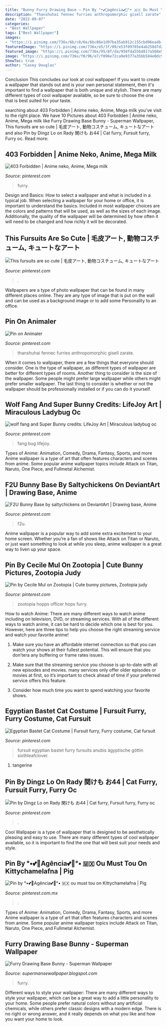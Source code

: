```yaml
---
title: "Bunny Furry Drawing Base ~ Pin By °•💕🍶agência💕🍶°• 🇲🇽 Ou Must Tou On Kittychamelafna"
description: "Thanshuhai fennec furries anthropomorphic gisell zarate"
date: "2022-09-07"
categories:
- "Best Wallpaper"
tags: ["Best Wallpaper"]
images:
- "https://i.pinimg.com/736x/6b/c0/6e/6bc06e1d97ba35ab912c155cbd96eadb--fennec-fox-furry-art.jpg"
featuredImage: "https://i.pinimg.com/736x/e5/3f/09/e53f09785e4ab258d7d21f262009f025--bunnies.jpg"
featured_image: "https://i.pinimg.com/736x/95/8f/da/958fda556d817a568e5ee772d2c5e665.jpg"
image: "https://i.pinimg.com/736x/f0/96/e7/f096e72ca9e9377a35bb584e0dc94293.jpg"
ShowToc: true
author: "Casey Douglas"
---
```



Conclusion
This concludes our look at cool wallpaper! If you want to create a wallpaper that stands out and is your own personal statement, then it's important to find a wallpaper that is both unique and stylish. There are many different types of cool wallpaper available, so be sure to choose the one that is best suited for your taste.

	

		
searching about 403 Forbidden | Anime neko, Anime, Mega milk you've visit to the right place. We have 10 Pictures about 403 Forbidden | Anime neko, Anime, Mega milk like Furry Drawing Base Bunny - Superman Wallpaper, This fursuits are so cute | 毛皮アート, 動物コスチューム, キュートなアート and also Pin by Dingz Lo on Rady ︎関けも お44 | Cat furry, Fursuit furry, Furry oc. Read more:
		
    
## 403 Forbidden | Anime Neko, Anime, Mega Milk

<img loading=lazy src="https://i.pinimg.com/736x/aa/57/26/aa57267e85d25c25e773c6a75bbc9e6c--furry-art-gore.jpg" onerror="this.onerror=null;this.src='https://tse3.mm.bing.net/th?id=OIP.fGZMFzJMi3x1YbTbSeQzmwDREq&amp;pid=15.1';" alt="403 Forbidden | Anime neko, Anime, Mega milk">

_Source: pinterest.com_

>furry. 

	

Design and Basics: How to select a wallpaper and what is included in a typical job.
When selecting a wallpaper for your home or office, it is important to understand the basics. Included in most wallpaper choices are the colors and patterns that will be used, as well as the sizes of each image. Additionally, the quality of the wallpaper will be determined by how often it will need to be changed and how richly it will be decorated.

    
## This Fursuits Are So Cute | 毛皮アート, 動物コスチューム, キュートなアート

<img loading=lazy src="https://i.pinimg.com/736x/83/d4/56/83d456f0dba2a73b1067e81821ea264c--fursuit-reference-images.jpg" onerror="this.onerror=null;this.src='https://tse3.mm.bing.net/th?id=OIP.ZAzz9r8Cqhtv6WXh_mluugHaJ3&amp;pid=15.1';" alt="This fursuits are so cute | 毛皮アート, 動物コスチューム, キュートなアート">

_Source: pinterest.com_

>. 

	



Wallpapers are a type of photo wallpaper that can be found in many different places online. They are any type of image that is put on the wall and can be used as a background image or to add some Personality to an office.

    
## Pin On Animaler

<img loading=lazy src="https://i.pinimg.com/736x/6b/c0/6e/6bc06e1d97ba35ab912c155cbd96eadb--fennec-fox-furry-art.jpg" onerror="this.onerror=null;this.src='https://tse4.mm.bing.net/th?id=OIP.jhgRsS1jSjHdr61SiCv3fQHaLF&amp;pid=15.1';" alt="Pin on Animaler">

_Source: pinterest.com_

>thanshuhai fennec furries anthropomorphic gisell zarate. 

	

When it comes to wallpaper, there are a few things that everyone should consider. One is the type of wallpaper, as different types of wallpaper are better for different types of rooms. Another thing to consider is the size of the wallpaper. Some people might prefer large wallpaper while others might prefer smaller wallpaper. The last thing to consider is whether or not the wallpaper should be professionally installed or if you can do it yourself.

    
## Wolf Fang And Super Bunny Credits: LifeJoy Art | Miraculous Ladybug Oc

<img loading=lazy src="https://i.pinimg.com/736x/a2/88/3e/a2883e939a5bc3e7c04df768989146c4.jpg" onerror="this.onerror=null;this.src='https://tse3.mm.bing.net/th?id=OIP.j2PVlLvBkrJ774w3tFMZ_wHaKd&amp;pid=15.1';" alt="wolf fang and Super Bunny credits: LifeJoy Art | Miraculous ladybug oc">

_Source: pinterest.com_

>fang bug lifejoy. 

	

Types of Anime: Animation, Comedy, Drama, Fantasy, Sports, and more
Anime wallpaper is a type of art that often features characters and scenes from anime. Some popular anime wallpaper topics include Attack on Titan, Naruto, One Piece, and Fullmetal Alchemist.

    
## F2U Bunny Base By Saltychickens On DeviantArt | Drawing Base, Anime

<img loading=lazy src="https://i.pinimg.com/736x/f0/96/e7/f096e72ca9e9377a35bb584e0dc94293.jpg" onerror="this.onerror=null;this.src='https://tse2.mm.bing.net/th?id=OIP.nFDY7x-HVVcXMaWTqeWAxwHaGY&amp;pid=15.1';" alt="F2U Bunny Base by saltychickens on DeviantArt | Drawing base, Anime">

_Source: pinterest.com_

>f2u. 

	

Anime wallpaper is a popular way to add some extra excitement to your home screen. Whether you’re a fan of shows like Attack on Titan or Naruto, or just want something to look at while you sleep, anime wallpaper is a great way to liven up your space.

    
## Pin By Cecile Mul On Zootopia | Cute Bunny Pictures, Zootopia Judy

<img loading=lazy src="https://i.pinimg.com/736x/e5/3f/09/e53f09785e4ab258d7d21f262009f025--bunnies.jpg" onerror="this.onerror=null;this.src='https://tse1.mm.bing.net/th?id=OIP.VlYiPA-jtvktM1OcmGBjXwHaNK&amp;pid=15.1';" alt="Pin by Cecile Mul on Zootopia | Cute bunny pictures, Zootopia judy">

_Source: pinterest.com_

>zootopia hopps officer hops furry. 

	

How to watch Anime: There are many different ways to watch anime including on television, DVD, or streaming services.
With all of the different ways to watch anime, it can be hard to decide which one is best for you. However, here are three tips to help you choose the right streaming service and watch your favorite anime!
1. Make sure you have an affordable internet connection so that you can watch your shows at their fullest potential. This will ensure that you don’tera any buffering or frame rates issues.

2. Make sure that the streaming service you choose is up-to-date with all new episodes and movies. many services only offer older episodes or movies at first, so it’s important to check ahead of time if your preferred service offers this feature.

3. Consider how much time you want to spend watching your favorite shows.

    
## Egyptian Bastet Cat Costume | Fursuit Furry, Furry Costume, Cat Fursuit

<img loading=lazy src="https://i.pinimg.com/736x/55/35/a5/5535a5300006297191bace71cc51329b.jpg" onerror="this.onerror=null;this.src='https://tse1.mm.bing.net/th?id=OIP.sTdTl2pT5fdZC2K9QTo-lwHaLH&amp;pid=15.1';" alt="Egyptian Bastet Cat Costume | Fursuit furry, Furry costume, Cat fursuit">

_Source: pinterest.com_

>fursuit egyptian bastet furry fursuits anubis ägyptische göttin sixthleafclover. 

	

1. tangerine 

    
## Pin By Dingz Lo On Rady ︎関けも お44 | Cat Furry, Fursuit Furry, Furry Oc

<img loading=lazy src="https://i.pinimg.com/736x/95/8f/da/958fda556d817a568e5ee772d2c5e665.jpg" onerror="this.onerror=null;this.src='https://tse3.mm.bing.net/th?id=OIP.EQtLYJf8F5YUTOgOKsV_uwHaLH&amp;pid=15.1';" alt="Pin by Dingz Lo on Rady ︎関けも お44 | Cat furry, Fursuit furry, Furry oc">

_Source: pinterest.com_

>. 

	

Cool Wallpaper is a type of wallpaper that is designed to be aesthetically pleasing and easy to use. There are many different types of cool wallpaper available, so it is important to find the one that will best suit your needs and style.

    
## Pin By °•💕🍶Agência💕🍶°• 🇲🇽 Ou Must Tou On Kittychamelafna | Pig

<img loading=lazy src="https://i.pinimg.com/736x/ee/17/1c/ee171cb9a7a2ccaea836734e93bf7e93.jpg" onerror="this.onerror=null;this.src='https://tse4.mm.bing.net/th?id=OIP.Jf3qlNncRHjUwKQBNHwUAgHaG9&amp;pid=15.1';" alt="Pin by °•💕🍶Agência💕🍶°• 🇲🇽 ou must tou on Kittychamelafna | Pig">

_Source: pinterest.com.mx_

>. 

	

Types of Anime: Animation, Comedy, Drama, Fantasy, Sports, and more
Anime wallpaper is a type of art that often features characters and scenes from anime. Some popular anime wallpaper topics include Attack on Titan, Naruto, One Piece, and Fullmetal Alchemist.

    
## Furry Drawing Base Bunny - Superman Wallpaper

<img loading=lazy src="https://cdn.imgbin.com/5/15/1/imgbin-furry-fandom-hare-drawing-art-fursuit-rabbit-2R2imTHk6Ktq2FwH3bBMtQ5X7.jpg" onerror="this.onerror=null;this.src='https://tse4.mm.bing.net/th?id=OIP.NdeRB4o2iGFxgb5AxYwRgwHaHV&amp;pid=15.1';" alt="Furry Drawing Base Bunny - Superman Wallpaper">

_Source: supermansewallpaper.blogspot.com_

>furry. 

	

Different ways to style your wallpaper:
There are many different ways to style your wallpaper, which can be a great way to add a little personality to your home. Some people prefer natural colors without any artificial chemicals, while others prefer classic designs with a modern edge. There is no right or wrong answer, and it really depends on what you like and how you want your home to look.

